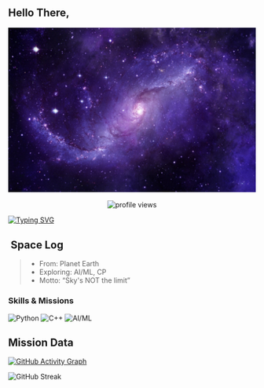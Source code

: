 ##  Hello There,
![Space Banner](banner.png)

<p align="center">
  <!-- Galactic Visitor Counter -->
  <img src="https://komarev.com/ghpvc/?username=TheNandinee&label=Visitors+in+the+Galaxy&color=blueviolet&style=for-the-badge" alt="profile views" />
</p>


[![Typing SVG](https://readme-typing-svg.herokuapp.com?font=Orbitron&size=28&duration=4000&color=00F0FF&center=true&vCenter=true&width=900&lines=🚀+Welcome+to+The+Nandinee's+Galaxy!;🌌+Cracking+Codes,+Charting+Paths;🔥+Driven+by+Curiosity)](https://git.io/typing-svg)

## ​ Space Log
>
> - From: Planet Earth 
> - Exploring: AI/ML, CP
> - Motto: “Sky's NOT the limit”



### Skills & Missions
![Python](https://img.shields.io/badge/Python-000?style=for-the-badge&logo=python&logoColor=blue)
![C++](https://img.shields.io/badge/C++-000?style=for-the-badge&logo=c%2B%2B&logoColor=00599C)
![AI/ML](https://img.shields.io/badge/AI%2FML-000?style=for-the-badge&logo=tensorflow&logoColor=FF6F00)


## Mission Data

[![GitHub Activity Graph](https://github-readme-activity-graph.vercel.app/graph?username=TheNandinee&theme=react-dark)](https://github.com/ashutosh00710/github-readme-activity-graph)

![GitHub Streak](https://streak-stats.demolab.com?user=TheNandinee&theme=neon-dark&hide_border=true)


<audio autoplay loop muted>
  <source src="https://cdn.pixabay.com/download/audio/2022/10/21/audio_702a0b9c86.mp3?filename=ambient-space-sound-124841.mp3" type="audio/mpeg">
</audio>


